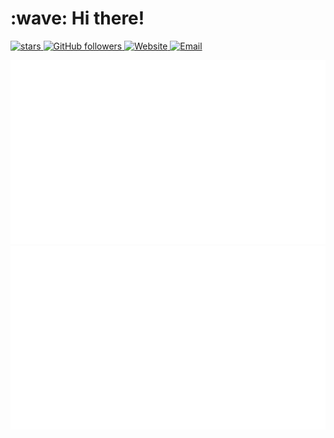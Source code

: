 <h1 align="left" id="senli1073-title">:wave: Hi there!</h1>

<p align="left">
  <a href="https://github.com/senli1073/senli1073">
    <img src="https://img.shields.io/github/stars/senli1073?style=for-the-badge&logo=github" alt="stars" />
  </a>
  <a href="https://github.com/senli1073?tab=followers">
    <img alt="GitHub followers" src="https://img.shields.io/github/followers/senli1073?style=for-the-badge&logo=github">
  </a>
  <a href="https://senli1073.github.io">
    <img alt="Website" src="https://img.shields.io/website?url=https%3A%2F%2Fsenli1073.github.io&style=for-the-badge&logo=github">
  </a>
  <a href="senli@fas.harvard.edu">
    <img alt="Email" src="https://img.shields.io/badge/Email-SENLI-A51C30?style=for-the-badge&logo=gmail">
  </a>
</p>

<p align="left">
  <a href="#senli1073-overview">
    <img src="https://raw.githubusercontent.com/senli1073/github-stats-transparent/output/generated/overview.svg" alt="senli1073" />
  </a>
  <a href="#senli1073-languages">
    <img src="https://raw.githubusercontent.com/senli1073/github-stats-transparent/output/generated/languages.svg" alt="senli1073" />
  </a>
</p>